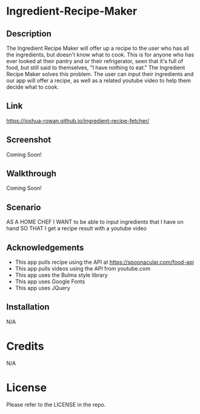 # Ingredient-Recipe-Maker

## Description

The Ingredient Recipe Maker will offer up a recipe to the user who has all the ingredients, but doesn't know what to cook.
This is for anyone who has ever looked at their pantry and or their refrigerator, seen that it's full of food, but still said to themselves, "I have nothing to eat."
The Ingredient Recipe Maker solves this problem. The user can input their ingredients and our app will offer a recipe, as well as a related youtube video to help them decide what to cook.

## Link
https://joshua-rowan.github.io/ingredient-recipe-fetcher/

## Screenshot
Coming Soon!

## Walkthrough
Coming Soon!

## Scenario

AS A HOME CHEF
I WANT to be able to input ingredients that I have on hand
SO THAT I get a recipe result with a youtube video

## Acknowledgements
* This app pulls recipe using the API at https://spoonacular.com/food-api
* This app pulls videos using the API from youtube.com
* This app uses the Bulma style library
* This app uses Google Fonts
* This app uses JQuery

## Installation
N/A

# Credits
N/A

# License
Please refer to the LICENSE in the repo.
